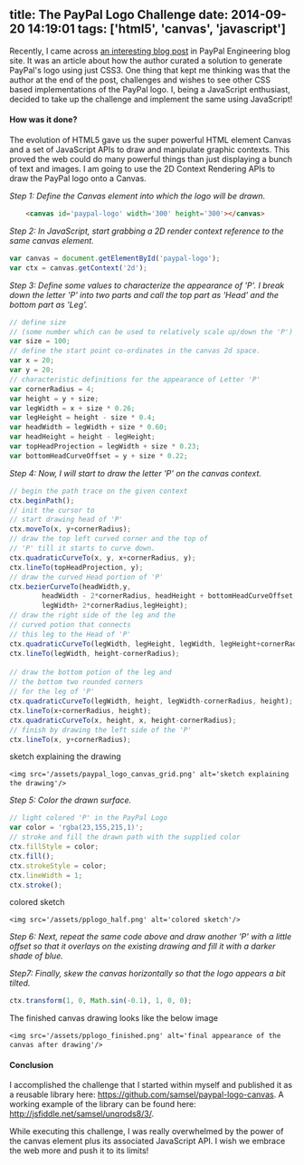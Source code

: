 title: The PayPal Logo Challenge
date: 2014-09-20 14:19:01
tags: ['html5', 'canvas', 'javascript']
---

Recently, I came across [an interesting blog post](https://www.paypal-engineering.com/2014/09/04/the-paypal-logo-challenge-one-solution-pseudo-elements/ 'this blog post') in PayPal Engineering blog site. It was an article about how the author curated a solution to generate PayPal's logo using just CSS3. One thing that kept me thinking was that the author at the end of the post, challenges and wishes to see other CSS based implementations of the PayPal logo. I, being a JavaScript enthusiast, decided to take up the challenge and implement the same using JavaScript!

#### How was it done?

The evolution of HTML5 gave us the super powerful HTML element Canvas and a set of JavaScript APIs to draw and manipulate graphic contexts. This proved the web could do many powerful things than just displaying a bunch of text and images. I am going to use the 2D Context Rendering APIs to draw the PayPal logo onto a Canvas.

_Step 1: Define the Canvas element into which the logo will be drawn._
```html
	<canvas id='paypal-logo' width='300' height='300'></canvas>
```

_Step 2: In JavaScript, start grabbing a 2D render context reference to the same canvas element._
```javascript
var canvas = document.getElementById('paypal-logo');
var ctx = canvas.getContext('2d');
```

_Step 3: Define some values to characterize the appearance of 'P'. I break down the letter 'P' into two parts and call the top part as 'Head' and the bottom part as 'Leg'._
```javascript
// define size 
// (some number which can be used to relatively scale up/down the 'P')
var size = 100;
// define the start point co-ordinates in the canvas 2d space.
var x = 20;
var y = 20;
// characteristic definitions for the appearance of Letter 'P'
var cornerRadius = 4;
var height = y + size;
var legWidth = x + size * 0.26;
var legHeight = height - size * 0.4;
var headWidth = legWidth + size * 0.60;
var headHeight = height - legHeight;
var topHeadProjection = legWidth + size * 0.23;
var bottomHeadCurveOffset = y + size * 0.22;
```

_Step 4: Now, I will start to draw the letter 'P' on the canvas context._
```javascript
// begin the path trace on the given context
ctx.beginPath();
// init the cursor to 
// start drawing head of 'P'
ctx.moveTo(x, y+cornerRadius);
// draw the top left curved corner and the top of
// 'P' till it starts to curve down.
ctx.quadraticCurveTo(x, y, x+cornerRadius, y);
ctx.lineTo(topHeadProjection, y);
// draw the curved Head portion of 'P'
ctx.bezierCurveTo(headWidth,y, 
        headWidth - 2*cornerRadius, headHeight + bottomHeadCurveOffset, 
        legWidth+ 2*cornerRadius,legHeight); 
// draw the right side of the leg and the 
// curved potion that connects
// this leg to the Head of 'P'
ctx.quadraticCurveTo(legWidth, legHeight, legWidth, legHeight+cornerRadius);
ctx.lineTo(legWidth, height-cornerRadius);

// draw the bottom potion of the leg and 
// the bottom two rounded corners
// for the leg of 'P'
ctx.quadraticCurveTo(legWidth, height, legWidth-cornerRadius, height);
ctx.lineTo(x+cornerRadius, height);
ctx.quadraticCurveTo(x, height, x, height-cornerRadius);
// finish by drawing the left side of the 'P'
ctx.lineTo(x, y+cornerRadius);
```

<p class='explanation'>
	sketch explaining the drawing

	<img src='/assets/paypal_logo_canvas_grid.png' alt='sketch explaining the drawing'/>
</p>

_Step 5: Color the drawn surface._
```javascript
// light colored 'P' in the PayPal Logo
var color = 'rgba(23,155,215,1)';
// stroke and fill the drawn path with the supplied color
ctx.fillStyle = color;
ctx.fill(); 
ctx.strokeStyle = color;
ctx.lineWidth = 1;
ctx.stroke();
```

<p class='explanation'>
	colored sketch

	<img src='/assets/pplogo_half.png' alt='colored sketch'/>
</p>

_Step 6: Next, repeat the same code above and draw another 'P' with a little offset so that it overlays on the existing drawing and fill it with a darker shade of blue._

_Step7: Finally, skew the canvas horizontally so that the logo appears a bit tilted._
```javascript
ctx.transform(1, 0, Math.sin(-0.1), 1, 0, 0);
```

<p class='explanation'>
	The finished canvas drawing looks like the below image

	<img src='/assets/pplogo_finished.png' alt='final appearance of the canvas after drawing'/>
</p>



#### Conclusion
I accomplished the challenge that I started within myself and published it as a reusable library here: https://github.com/samsel/paypal-logo-canvas. A working example of the library can be found here: http://jsfiddle.net/samsel/unqrods8/3/.

While executing this challenge, I was really overwhelmed by the power of the canvas element plus its associated JavaScript API. I wish we embrace the web more and push it to its limits!
